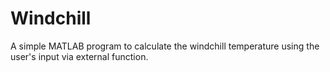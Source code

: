 # Windchill

A simple MATLAB program to calculate the windchill temperature using the user's input via external function.
